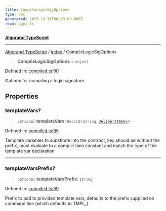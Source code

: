 ```yaml
---
title: CompileLogicSigOptions
type: doc
generated: 2025-10-31T00:00:00.000Z
repo: puya-ts
---
```


[**Algorand TypeScript**](docs/_md/README)

---

[Algorand TypeScript](docs/_md/modules) / [index](/reference/algorand-typescript/api/index/readme/) / CompileLogicSigOptions

> **CompileLogicSigOptions** = `object`

Defined in: [compiled.ts:90](https://github.com/algorandfoundation/puya-ts/blob/main/packages/algo-ts/src/compiled.ts#L90)

Options for compiling a logic signature

## Properties

### templateVars?

> `optional` **templateVars**: `Record`\<`string`, [`DeliberateAny`](/reference/algorand-typescript/api/index/-internal-/type-aliases/deliberateany/)\>

Defined in: [compiled.ts:95](https://github.com/algorandfoundation/puya-ts/blob/main/packages/algo-ts/src/compiled.ts#L95)

Template variables to substitute into the contract, key should be without the prefix, must evaluate to a compile time constant
and match the type of the template var declaration

---

### templateVarsPrefix?

> `optional` **templateVarsPrefix**: `string`

Defined in: [compiled.ts:99](https://github.com/algorandfoundation/puya-ts/blob/main/packages/algo-ts/src/compiled.ts#L99)

Prefix to add to provided template vars, defaults to the prefix supplied on command line (which defaults to TMPL\_)
